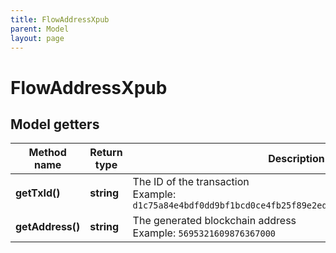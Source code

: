 ```yaml
---
title: FlowAddressXpub
parent: Model
layout: page
---
```


# FlowAddressXpub

## Model getters

Method name | Return type | Description | Notes
------------ | ------------- | ------------- | -------------
**getTxId()** | **string** | The ID of the transaction <br>Example: `d1c75a84e4bdf0dd9bf1bcd0ce4fb25f89e2ed3c5e9574dbca2760b52c428717` |
**getAddress()** | **string** | The generated blockchain address <br>Example: `5695321609876367000` |

